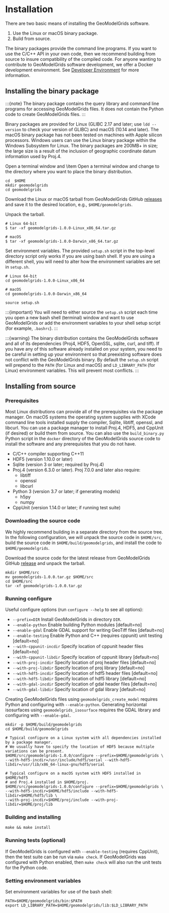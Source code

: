 # Installation

There are two basic means of installing the GeoModelGrids software.

1. Use the Linux or macOS binary package.
2. Build from source.

The binary packages provide the command line programs. If you want to use the C/C++ API in your own code, then we recommend building from source to insure compatibility of the compiled code.
For anyone wanting to contribute to GeoModelGrids software development, we offer a Docker development environment.
See [Developer Environment](../developer/docker-devenv.md) for more information.

## Installing the binary package

:::{note}
The binary package contains the query library and command line programs for accessing GeoModelGrids files.
It does not contain the Python code to create GeoModelGrids files.
:::

Binary packages are provided for Linux (GLIBC 2.17 and later; use `ldd --version` to check your version of GLIBC) and macOS (10.14 and later).
The macOS binary package has not been tested on machines with Apple silicon processors.
Windows users can use the Linux binary package within the Windows Subsystem for Linux.
The binary packages are 200MB+ in size; the large size is a result of the inclusion of geographic coordinate datum information used by Proj.4.

Open a terminal window and \item Open a terminal window and change to the directory where you want to place the binary distribution.

```{code-block} bash
cd  $HOME
mkdir geomodelgrids
cd geomodelgrids
```

Download the Linux or macOS tarball from GeoModelGrids GitHub [releases](https://github.com/baagaard-usgs/geomodelgrids/releases) and save it to the desired location, e.g., `$HOME/geomodelgrids`.

Unpack the tarball.

```{code-block} bash
# Linux 64-bit
$ tar -xf geomodelgrids-1.0.0-Linux_x86_64.tar.gz

# macOS
$ tar -xf geomodelgrids-1.0.0-Darwin_x86_64.tar.gz
```

Set environment variables.
The provided `setup.sh` script in the top-level directory script only works if you are using bash shell.
If you are using a different shell, you will need to alter how the environment variables are set in `setup.sh`.

```{code-block} bash
# Linux 64-bit
cd geomodelgrids-1.0.0-Linux_x86_64

# macOS
cd geomodelgrids-1.0.0-Darwin_x86_64

source setup.sh
```

:::{important}
You will need to either source the `setup.sh` script each time you open a new bash shell (terminal) window and want to use GeoModelGrids or add the environment variables to your shell setup script (for example, `.bashrc`).
:::

:::{warning}
The binary distribution contains the GeoModelGrids software and all of its dependencies (Proj4, HDF5, OpenSSL, sqlite, curl, and tiff).
If you have any of this software already installed on your system, you need to be careful in setting up your environment so that preexisting software does not conflict with the GeoModelGrids binary.
By default the `setup.sh` script will prepend to the `PATH` (for Linux and macOS) and `LD_LIBRARY_PATH` (for Linux) environment variables.
This will prevent most conflicts.
:::

## Installing from source

### Prerequisites

Most Linux distributions can provide all of the prerequisites via the package manager.
On macOS systems the operating system supplies with XCode command line tools installed supply the compiler, Sqlite, libtiff, openssl, and libcurl.
You can use a package manager to install Proj.4, HDF5, and CppUnit (if desired) or build them from source.
You can also use the `build_binary.py` Python script in the `docker` directory of the GeoModelGrids source code to install the software and any prerequisites that you do not have.

* C/C++ compiler supporting C++11
* HDF5 (version 1.10.0 or later)
* Sqlite (version 3 or later; required by Proj.4)
* Proj.4 (version 6.3.0 or later). Proj 7.0.0 and later also require:
  * libtiff
  * openssl
  * libcurl
* Python 3 (version 3.7 or later; if generating models)
  * h5py
  * numpy
* CppUnit (version 1.14.0 or later; if running test suite)
  
### Downloading the source code

We highly recommend building in a separate directory from the source tree.
In the following configuration, we will unpack the source code in `$HOME/src`, build the source code in `$HOME/build/geomodelgrids`, and install the code to `$HOME/geomodelgrids`.

 Download the source code for the latest release from GeoModelGrids GitHub [release](https://github.com/baagaard-usgs/geomodelgrids/releases) and unpack the tarball.

 ```{code-block} bash
 mkdir $HOME/src
 mv geomodelgrids-1.0.0.tar.gz $HOME/src
 cd $HOME/src
 tar -xf geomodelgrids-1.0.0.tar.gz
 ```

### Running configure

Useful configure options (run `configure --help` to see all options):

* `--prefix=DIR` Install GeoModelGrids in directory `DIR`.
* `--enable-python` Enable building Python modules [default=no]
* `--enable-gdal` Enable GDAL support for writing GeoTiff files [default=no]
* `--enable-testing` Enable Python and C++ (requires cppunit) unit testing [default=no]
* `--with-cppunit-incdir` Specify location of cppunit header files [default=no]
* `--with-cppunit-libdir` Specify location of cppunit library [default=no]
* `--with-proj-incdir` Specify location of proj header files [default=no]
* `--with-proj-libdir` Specify location of proj library [default=no]
* `--with-hdf5-incdir` Specify location of hdf5 header files [default=no]
* `--with-hdf5-libdir` Specify location of hdf5 library [default=no]
* `--with-gdal-incdir` Specify location of gdal header files [default=no]
* `--with-gdal-libdir` Specify location of gdal library [default=no]

Creating GeoModelGrids files using `geomodelgrids_create_model` requires Python and configuring with `--enable-python`.
Generating horizontal isosurfaces using `geomodelgrids_isosurface` requires the GDAL library and configuring with `--enable-gdal`.

```{code-block} bash
mkdir -p $HOME/build/geomodelgrids
cd $HOME/build/geomodelgrids

# Typical configure on a Linux system with all dependencies installed by a package manager.
# We usually have to specify the location of HDF5 because multiple variations can be present.
$HOME/src/geomodelgrids-1.0.0/configure --prefix=$HOME/geomodelgrids \
--with-hdf5-incdir=/usr/include/hdf5/serial --with-hdf5-libdir=/usr/lib/x86_64-linux-gnu/hdf5/serial

# Typical configure on a macOS system with HDF5 installed in $HOME/hdf5
# and Proj.4 installed in $HOME/proj.
$HOME/src/geomodelgrids-1.0.0/configure --prefix=$HOME/geomodelgrids \
--with-hdf5-incdir=$HOME/hdf5/include --with-hdf5-libdir=$HOME/hdf5/lib \
--with-proj-incdir=$HOME/proj/include --with-proj-libdir=$HOME/proj/lib
```

### Building and installing

```{code-block} bash
make && make install
```

### Running tests (optional)

If GeoModelGrids is configured with `--enable-testing` (requires CppUnit), then the test suite can be run via `make check`.
If GeoModelGrids was configured with Python enabled, then `make check` will also run the unit tests for the Python code.

### Setting environment variables

Set environment variables for use of the bash shell:

```{code-block} bash
PATH=$HOME/geomodelgrids/bin:$PATH
export LD_LIBRARY_PATH=$HOME/geomodelgrids/lib:$LD_LIBRARY_PATH
```
